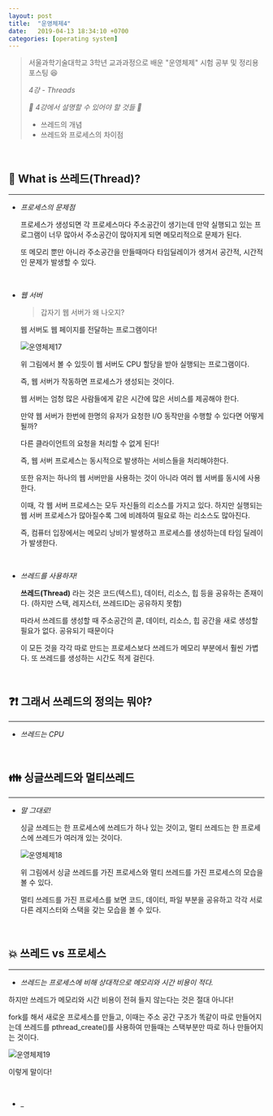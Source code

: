 ```yaml
---
layout: post
title:  "운영체제4"
date:   2019-04-13 18:34:10 +0700
categories: [operating system]
---
```



> 서울과학기술대학교 3학년 교과과정으로 배운 "운영체제" 시험 공부 및 정리용 포스팅 😆
>
> _4강 - Threads_
>
> _🙋 4강에서 설명할 수 있어야 할 것들 🙋_
>
> - 쓰레드의 개념
> - 쓰레드와 프로세스의 차이점

<br>

## 💁 What is 쓰레드(Thread)?
---

- _프로세스의 문제점_

	프로세스가 생성되면 각 프로세스마다 주소공간이 생기는데 만약 실행되고 있는 프로그램이 너무 많아서 주소공간이 많아지게 되면 메모리적으로 문제가 된다.

	또 메모리 뿐만 아니라 주소공간을 만들때마다 타임딜레이가 생겨서 공간적, 시간적인 문제가 발생할 수 있다.

	<br>

- _웹 서버_

	> 갑자기 웹 서버가 왜 나오지?

	웹 서버도 웹 페이지를 전달하는 프로그램이다!

	![운영체제17](https://user-images.githubusercontent.com/31889335/56079775-c4d2c080-5e33-11e9-8f6f-37dc0795d0e2.PNG)

	위 그림에서 볼 수 있듯이 웹 서버도 CPU 할당을 받아 실행되는 프로그램이다.

	즉, 웹 서버가 작동하면 프로세스가 생성되는 것이다.

	웹 서버는 엄청 많은 사람들에게 같은 시간에 많은 서비스를 제공해야 한다.

	만약 웹 서버가 한번에 한명의 유저가 요청한 I/O 동작만을 수행할 수 있다면 어떻게 될까?

	다른 클라이언트의 요청을 처리할 수 없게 된다!

	즉, 웹 서버 프로세스는 동시적으로 발생하는 서비스들을 처리해야한다.

	또한 유저는 하나의 웹 서버만을 사용하는 것이 아니라 여러 웹 서버를 동시에 사용한다.

	이때, 각 웹 서버 프로세스는 모두 자신들의 리소스를 가지고 있다. 하지만 실행되는 웹 서버 프로세스가 많아질수록 그에 비례하여 필요로 하는 리소스도 많아진다.

	즉, 컴퓨터 입장에서는 메모리 낭비가 발생하고 프로세스를 생성하는데 타임 딜레이가 발생한다.

	<br>

- _쓰레드를 사용하자!_

	__쓰레드(Thread)__ 라는 것은 코드(텍스트), 데이터, 리소스, 힙 등을 공유하는 존재이다. (하지만 스택, 레지스터, 쓰레드ID는 공유하지 못함)

	따라서 쓰레드를 생성할 때 주소공간의 콛, 데이터, 리소스, 힙 공간을 새로 생성할 필요가 없다. 공유되기 때문이다

	이 모든 것을 각각 따로 만드는 프로세스보다 쓰레드가 메모리 부분에서 훨씬 가볍다. 또 쓰레드를 생성하는 시간도 적게 걸린다.

	<br>

## ❓❗ 그래서 쓰레드의 정의는 뭐야?
---

- _쓰레드는 CPU_

	<br>

## 👪 싱글쓰레드와 멀티쓰레드
---

- _말 그대로!_

	싱글 쓰레드는 한 프로세스에 쓰레드가 하나 있는 것이고, 멀티 쓰레드는 한 프로세스에 쓰레드가 여러개 있는 것이다.

	![운영체제18](https://user-images.githubusercontent.com/31889335/56079936-006e8a00-5e36-11e9-8d37-eb9b1972034b.PNG)

	위 그림에서 싱글 쓰레드를 가진 프로세스와 멀티 쓰레드를 가진 프로세스의 모습을 볼 수 있다.

	멀티 쓰레드를 가진 프로세스를 보면 코드, 데이터, 파일 부분을 공유하고 각각 서로 다른 레지스터와 스택을 갖는 모습을 볼 수 있다.

	<br>

## 💥 쓰레드 vs 프로세스
---

- _쓰레드는 프로세스에 비해 상대적으로 메모리와 시간 비용이 적다._

하지만 쓰레드가 메모리와 시간 비용이 전혀 들지 않는다는 것은 절대 아니다!

fork를 해서 새로운 프로세스를 만들고, 이때는 주소 공간 구조가 똑같이 따로 만들어지는데 쓰레드를 pthread_create()를 사용하여 만들때는 스택부분만 따로 하나 만들어지는 것이다.

![운영체제19](https://user-images.githubusercontent.com/31889335/56080024-c5208b00-5e36-11e9-8609-ba794fbbe814.PNG)

이렇게 말이다!

<br>

- _
